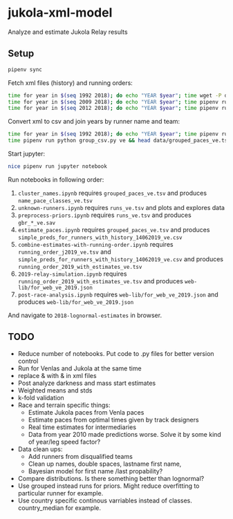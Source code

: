 # jukola-xml-model
Analyze and estimate Jukola Relay results

## Setup
```bash
pipenv sync
```

Fetch xml files (history) and running orders:

```bash
time for year in $(seq 1992 2018); do echo "YEAR $year"; time wget -P data https://results.jukola.com/tulokset/results_j${year}_ju.xml; done
time for year in $(seq 2009 2018); do echo "YEAR $year"; time pipenv run python fetch_team_countries.py ${year} && wc data/team_countries_j${year}_ju.tsv; done
time for year in $(seq 2012 2018); do echo "YEAR $year"; time pipenv run python fetch_running_order.py ${year} && wc data/running_order_j${year}_ju.tsv; done

```

Convert xml to csv and join years by runner name and team:

```bash
time for year in $(seq 1992 2018); do echo "YEAR $year"; time pipenv run python result_xml_to_csv.py $year ve && head data/results_with_dist_j${year}_ve.tsv; done
time pipenv run python group_csv.py ve && head data/grouped_paces_ve.tsv
```

Start jupyter:
```bash
nice pipenv run jupyter notebook
```

Run notebooks in following order:
1. `cluster_names.ipynb` requires `grouped_paces_ve.tsv` and produces `name_pace_classes_ve.tsv`
1. `unknown-runners.ipynb` requires `runs_ve.tsv` and plots and explores data
1. `preprocess-priors.ipynb` requires `runs_ve.tsv` and produces `gbr_*_ve.sav`
1. `estimate_paces.ipynb` requires `grouped_paces_ve.tsv` and produces `simple_preds_for_runners_with_history_14062019_ve.csv`
1. `combine-estimates-with-running-order.ipynb` requires `running_order_j2019_ve.tsv` and `simple_preds_for_runners_with_history_14062019_ve.csv` and produces `running_order_2019_with_estimates_ve.tsv`
1. `2019-relay-simulation.ipynb` requires `running_order_2019_with_estimates_ve.tsv` and produces `web-lib/for_web_ve_2019.json`
1. `post-race-analysis.ipynb` requires `web-lib/for_web_ve_2019.json` and produces `web-lib/for_web_ve_2019.json`


And navigate to `2018-lognormal-estimates` in browser.



## TODO

* Reduce number of notebooks. Put code to .py files for better version control
* Run for Venlas and Jukola at the same time
* replace & with &amp; in xml files
* Post analyze darkness and mass start estimates
* Weighted means and stds
* k-fold validation
* Race and terrain specific things:
  * Estimate Jukola paces from Venla paces
  * Estimate paces from optimal times given by track designers
  * Real time estimates for intermediaries
  * Data from year 2010 made predictions worse. Solve it by some kind of year/leg speed factor?
* Data clean ups:
  * Add runners from disqualified teams
  * Clean up names, double spaces, lastname first name, 
  * Bayesian model for first name /last propability?
* Compare distributions. Is there something better than lognormal?
* Use grouped instead runs for priors. Might reduce overfitting to particular runner for example.
* Use country specific continous varriables instead of classes. country_median for example. 
    